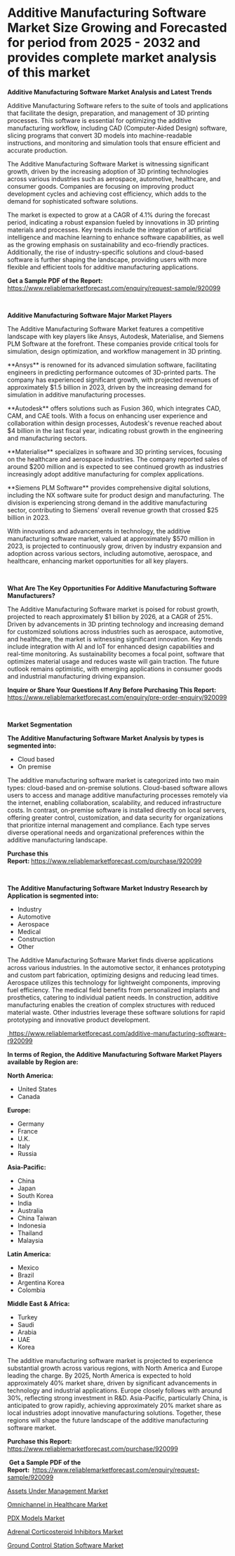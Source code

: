 <p><h1>Additive Manufacturing Software Market Size Growing and Forecasted for period from 2025 - 2032 and provides complete market analysis of this market</h1></p><p><strong>Additive Manufacturing Software Market Analysis and Latest Trends</strong></p>
<p><p>Additive Manufacturing Software refers to the suite of tools and applications that facilitate the design, preparation, and management of 3D printing processes. This software is essential for optimizing the additive manufacturing workflow, including CAD (Computer-Aided Design) software, slicing programs that convert 3D models into machine-readable instructions, and monitoring and simulation tools that ensure efficient and accurate production.</p><p>The Additive Manufacturing Software Market is witnessing significant growth, driven by the increasing adoption of 3D printing technologies across various industries such as aerospace, automotive, healthcare, and consumer goods. Companies are focusing on improving product development cycles and achieving cost efficiency, which adds to the demand for sophisticated software solutions. </p><p>The market is expected to grow at a CAGR of 4.1% during the forecast period, indicating a robust expansion fueled by innovations in 3D printing materials and processes. Key trends include the integration of artificial intelligence and machine learning to enhance software capabilities, as well as the growing emphasis on sustainability and eco-friendly practices. Additionally, the rise of industry-specific solutions and cloud-based software is further shaping the landscape, providing users with more flexible and efficient tools for additive manufacturing applications.</p></p>
<p><strong>Get a Sample PDF of the Report:&nbsp;</strong> <a href="https://www.reliablemarketforecast.com/enquiry/request-sample/920099?utm_campaign=1998&utm_medium=2&utm_source=Github&utm_content=ia&utm_term=06032025&utm_id=additive-manufacturing-software">https://www.reliablemarketforecast.com/enquiry/request-sample/920099</a></p>
<p>&nbsp;</p>
<p><strong>Additive Manufacturing Software Major Market Players</strong></p>
<p><p>The Additive Manufacturing Software Market features a competitive landscape with key players like Ansys, Autodesk, Materialise, and Siemens PLM Software at the forefront. These companies provide critical tools for simulation, design optimization, and workflow management in 3D printing.</p><p>**Ansys** is renowned for its advanced simulation software, facilitating engineers in predicting performance outcomes of 3D-printed parts. The company has experienced significant growth, with projected revenues of approximately $1.5 billion in 2023, driven by the increasing demand for simulation in additive manufacturing processes.</p><p>**Autodesk** offers solutions such as Fusion 360, which integrates CAD, CAM, and CAE tools. With a focus on enhancing user experience and collaboration within design processes, Autodesk's revenue reached about $4 billion in the last fiscal year, indicating robust growth in the engineering and manufacturing sectors.</p><p>**Materialise** specializes in software and 3D printing services, focusing on the healthcare and aerospace industries. The company reported sales of around $200 million and is expected to see continued growth as industries increasingly adopt additive manufacturing for complex applications.</p><p>**Siemens PLM Software** provides comprehensive digital solutions, including the NX software suite for product design and manufacturing. The division is experiencing strong demand in the additive manufacturing sector, contributing to Siemens' overall revenue growth that crossed $25 billion in 2023.</p><p>With innovations and advancements in technology, the additive manufacturing software market, valued at approximately $570 million in 2023, is projected to continuously grow, driven by industry expansion and adoption across various sectors, including automotive, aerospace, and healthcare, enhancing market opportunities for all key players.</p></p>
<p>&nbsp;</p>
<p><strong>What Are The Key Opportunities For Additive Manufacturing Software Manufacturers?</strong></p>
<p><p>The Additive Manufacturing Software market is poised for robust growth, projected to reach approximately $1 billion by 2026, at a CAGR of 25%. Driven by advancements in 3D printing technology and increasing demand for customized solutions across industries such as aerospace, automotive, and healthcare, the market is witnessing significant innovation. Key trends include integration with AI and IoT for enhanced design capabilities and real-time monitoring. As sustainability becomes a focal point, software that optimizes material usage and reduces waste will gain traction. The future outlook remains optimistic, with emerging applications in consumer goods and industrial manufacturing driving expansion.</p></p>
<p><strong>Inquire or Share Your Questions If Any Before Purchasing This Report:</strong> <a href="https://www.reliablemarketforecast.com/enquiry/pre-order-enquiry/920099?utm_campaign=1998&utm_medium=2&utm_source=Github&utm_content=ia&utm_term=06032025&utm_id=additive-manufacturing-software">https://www.reliablemarketforecast.com/enquiry/pre-order-enquiry/920099</a></p>
<p>&nbsp;</p>
<p><strong>Market Segmentation</strong></p>
<p><strong>The Additive Manufacturing Software Market Analysis by types is segmented into:</strong></p>
<p><ul><li>Cloud based</li><li>On premise</li></ul></p>
<p><p>The additive manufacturing software market is categorized into two main types: cloud-based and on-premise solutions. Cloud-based software allows users to access and manage additive manufacturing processes remotely via the internet, enabling collaboration, scalability, and reduced infrastructure costs. In contrast, on-premise software is installed directly on local servers, offering greater control, customization, and data security for organizations that prioritize internal management and compliance. Each type serves diverse operational needs and organizational preferences within the additive manufacturing landscape.</p></p>
<p><strong>Purchase this Report:&nbsp;</strong><a href="https://www.reliablemarketforecast.com/purchase/920099?utm_campaign=1998&utm_medium=2&utm_source=Github&utm_content=ia&utm_term=06032025&utm_id=additive-manufacturing-software">https://www.reliablemarketforecast.com/purchase/920099</a></p>
<p>&nbsp;</p>
<p><strong>The Additive Manufacturing Software Market Industry Research by Application is segmented into:</strong></p>
<p><ul><li>Industry</li><li>Automotive</li><li>Aerospace</li><li>Medical</li><li>Construction</li><li>Other</li></ul></p>
<p><p>The Additive Manufacturing Software Market finds diverse applications across various industries. In the automotive sector, it enhances prototyping and custom part fabrication, optimizing designs and reducing lead times. Aerospace utilizes this technology for lightweight components, improving fuel efficiency. The medical field benefits from personalized implants and prosthetics, catering to individual patient needs. In construction, additive manufacturing enables the creation of complex structures with reduced material waste. Other industries leverage these software solutions for rapid prototyping and innovative product development.</p></p>
<p><a href="https://www.reliablemarketforecast.com/additive-manufacturing-software-r920099?utm_campaign=1998&utm_medium=2&utm_source=Github&utm_content=ia&utm_term=06032025&utm_id=additive-manufacturing-software">&nbsp;https://www.reliablemarketforecast.com/additive-manufacturing-software-r920099</a></p>
<p><strong>In terms of Region, the Additive Manufacturing Software Market Players available by Region are:</strong></p>
<p>
    <p> <strong> North America: </strong>
        <ul>
            <li>United States</li>
            <li>Canada</li>
        </ul>
        </p> 
    <p> <strong> Europe: </strong>
        <ul>
            <li>Germany</li>
            <li>France</li>
            <li>U.K.</li>
            <li>Italy</li>
            <li>Russia</li>
        </ul>
        </p> 
    <p> <strong> Asia-Pacific: </strong>
        <ul>
            <li>China</li>
            <li>Japan</li>
            <li>South Korea</li>
            <li>India</li>
            <li>Australia</li>
            <li>China Taiwan</li>
            <li>Indonesia</li>
            <li>Thailand</li>
            <li>Malaysia</li>
        </ul>
        </p> 
    <p> <strong> Latin America: </strong>
        <ul>
            <li>Mexico</li>
            <li>Brazil</li>
            <li>Argentina Korea</li>
            <li>Colombia</li>
        </ul>
        </p> 
    <p> <strong> Middle East & Africa: </strong>
        <ul>
            <li>Turkey</li>
            <li>Saudi</li>
            <li>Arabia</li>
            <li>UAE</li>
            <li>Korea</li>
        </ul>
    </p>
    </p>
<p><p>The additive manufacturing software market is projected to experience substantial growth across various regions, with North America and Europe leading the charge. By 2025, North America is expected to hold approximately 40% market share, driven by significant advancements in technology and industrial applications. Europe closely follows with around 30%, reflecting strong investment in R&D. Asia-Pacific, particularly China, is anticipated to grow rapidly, achieving approximately 20% market share as local industries adopt innovative manufacturing solutions. Together, these regions will shape the future landscape of the additive manufacturing software market.</p></p>
<p><strong>Purchase this Report: </strong><a href="https://www.reliablemarketforecast.com/purchase/920099?utm_campaign=1998&utm_medium=2&utm_source=Github&utm_content=ia&utm_term=06032025&utm_id=additive-manufacturing-software">https://www.reliablemarketforecast.com/purchase/920099</a></p>
<p>&nbsp;<strong>Get a Sample PDF of the Report:&nbsp;&nbsp;</strong><a href="https://www.reliablemarketforecast.com/enquiry/request-sample/920099?utm_campaign=1998&utm_medium=2&utm_source=Github&utm_content=ia&utm_term=06032025&utm_id=additive-manufacturing-software">https://www.reliablemarketforecast.com/enquiry/request-sample/920099</a></p>
<p><strong></strong></p>
<p><p><a href="https://github.com/buenayankobl/Market-Research-Report-List-1/blob/main/assets-under-management-market.md?utm_campaign=1998&utm_medium=2&utm_source=Github&utm_content=ia&utm_term=06032025&utm_id=additive-manufacturing-software">Assets Under Management Market</a></p><p><a href="https://github.com/laingragle95/Market-Research-Report-List-1/blob/main/omnichannel-in-healthcare-market.md?utm_campaign=1998&utm_medium=2&utm_source=Github&utm_content=ia&utm_term=06032025&utm_id=additive-manufacturing-software">Omnichannel in Healthcare Market</a></p><p><a href="https://github.com/mcveathuane2/Market-Research-Report-List-1/blob/main/pdx-models-market.md?utm_campaign=1998&utm_medium=2&utm_source=Github&utm_content=ia&utm_term=06032025&utm_id=additive-manufacturing-software">PDX Models Market</a></p><p><a href="https://github.com/omduthkevork/Market-Research-Report-List-1/blob/main/adrenal-corticosteroid-inhibitors-market.md?utm_campaign=1998&utm_medium=2&utm_source=Github&utm_content=ia&utm_term=06032025&utm_id=additive-manufacturing-software">Adrenal Corticosteroid Inhibitors Market</a></p><p><a href="https://github.com/rakowpleetj1/Market-Research-Report-List-1/blob/main/ground-control-station-software-market.md?utm_campaign=1998&utm_medium=2&utm_source=Github&utm_content=ia&utm_term=06032025&utm_id=additive-manufacturing-software">Ground Control Station Software Market</a></p></p>